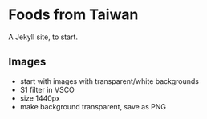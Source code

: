 # Foods from Taiwan

A Jekyll site, to start.

## Images

- start with images with transparent/white backgrounds
- S1 filter in VSCO
- size 1440px
- make background transparent, save as PNG

